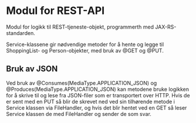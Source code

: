 # Modul for REST-API

Modul for logikk til REST-tjeneste-objekt, programmerth med JAX-RS-standarden. 

Service-klassene gir nødvendige metoder for å hente og legge til ShoppingList- og Person-objekter, med bruk av @GET og @PUT. 

## Bruk av JSON
Ved bruk av @Consumes(MediaType.APPLICATION_JSON) og @Produces(MediaType.APPLICATION_JSON) kan metodene bruke logikken for å skrive til og lese fra JSON-filer som er transportert over HTTP.
Hvis de er sent med en PUT så blir de skrevet ned ved sin tilhørende metode i Service klassen via FileHandler, og hvis det blir hentet ved en GET så leser Service klassen de med FileHandler og sender de som svar.
